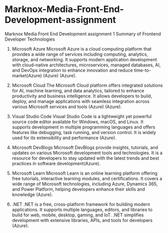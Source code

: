 # Marknox-Media-Front-End-Development-assignment
Marknox Media Front End Development assignment 1
Summary of Frontend Developer Technologies
1. Microsoft Azure
Microsoft Azure is a cloud computing platform that provides a wide range of services including computing, analytics, storage, and networking. It supports modern application development with cloud-native architectures, microservices, managed databases, AI, and DevOps integration to enhance innovation and reduce time-to-market​ (Azure)​​ (Azure)​​ (Azure)​.

2. Microsoft Cloud
The Microsoft Cloud platform offers integrated solutions for AI, machine learning, and data analytics, tailored to enhance productivity and business intelligence. It allows developers to build, deploy, and manage applications with seamless integration across various Microsoft services and tools​ (Azure)​​ (Azure)​.

3. Visual Studio Code
Visual Studio Code is a lightweight yet powerful source code editor available for Windows, macOS, and Linux. It supports development in multiple programming languages and offers features like debugging, task running, and version control. It is widely used for its extensibility and performance​ (Azure)​.

4. Microsoft DevBlogs
Microsoft DevBlogs provide insights, tutorials, and updates on various Microsoft development tools and technologies. It is a resource for developers to stay updated with the latest trends and best practices in software development​ (Azure)​.

5. Microsoft Learn
Microsoft Learn is an online learning platform offering free tutorials, interactive learning modules, and certifications. It covers a wide range of Microsoft technologies, including Azure, Dynamics 365, and Power Platform, helping developers enhance their skills and knowledge​ (Azure)​.

6. .NET
.NET is a free, cross-platform framework for building modern applications. It supports multiple languages, editors, and libraries to build for web, mobile, desktop, gaming, and IoT. .NET simplifies development with extensive libraries, APIs, and tools for developers​ (Azure)​.
